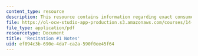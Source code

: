 ```yaml
---
content_type: resource
description: This resource contains information regarding exact consumer surplus.
file: https://ol-ocw-studio-app-production.s3.amazonaws.com/courses/14-471-public-economics-i-fall-2012/ef094c3b690e4da7ca2a590f0ee45f64_MIT14_471F12_recnotes1.pdf
file_type: application/pdf
resourcetype: Document
title: 'Recitation #1 Notes'
uid: ef094c3b-690e-4da7-ca2a-590f0ee45f64
---
```

